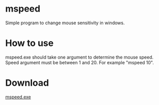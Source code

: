 # mspeed
Simple program to change mouse sensitivity in windows.

# How to use
mspeed.exe should take one argument to determine the mouse speed. Speed argument must be between 1 and 20. For example "mspeed 10".

# Download
<a href="mspeed.exe" download>mspeed.exe</a>
